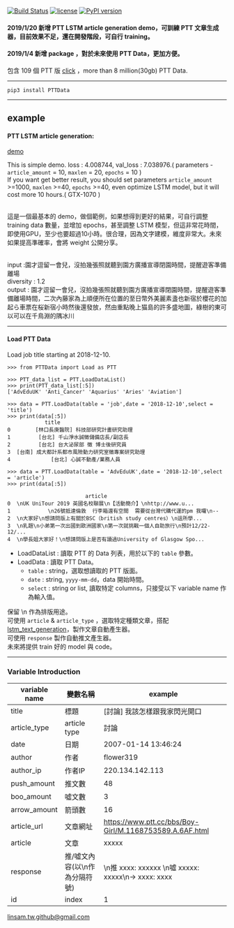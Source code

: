 
[![Build Status](https://travis-ci.org/linsamtw/PTTData.svg?branch=master)](https://travis-ci.org/linsamtw/PTTData)
[![license](https://img.shields.io/github/license/mashape/apistatus.svg?maxAge=2592000)](https://github.com/linsamtw/PTTData/blob/master/LICENSE)
[![PyPI version](https://badge.fury.io/py/PTTData.svg)](https://badge.fury.io/py/PTTData)

#### 2019/1/20 新增 PTT LSTM article generation demo，可訓練 PTT 文章生成器，目前效果不足，還在開發階段，可自行 training。
#### 2019/1/4 新增 package ，對於未來使用 PTT Data，更加方便。

包含 109 個 PTT 版 [click](https://github.com/f496328mm/PTTOpenData/blob/master/ptt_readme.md) ，more than 8 million(30gb) PTT Data.

---------------------
    pip3 install PTTData
---------------------


## example

#### PTT LSTM article generation:

[demo](https://github.com/f496328mm/PTTOpenData/blob/master/PTTDATA_lstm_article_generation.py)

This is simple demo. loss : 4.008744, val_loss : 7.038976.( parameters - `article_amount` = 10, `maxlen` = 20, `epochs` = 10 )<br>
If you want get better result, you should set parameters `article_amount` >=1000, `maxlen` >=40, `epochs` >=40, even optimize LSTM model, but it will cost more 10 hours.( GTX-1070 )<br><br>

這是一個最基本的 demo，做個範例，如果想得到更好的結果，可自行調整 training data 數量，並增加 epochs，甚至調整 LSTM 模型，但這非常花時間，即使用GPU，至少也要超過10小時。很合理，因為文字建模，維度非常大。未來如果提高準確率，會將 weight 公開分享。<br><br>

input :園才逗留一會兒，沒拍幾張照就聽到園方廣播宣導閉園時間，提醒遊客準備離場<br>
diversity : 1.2<br>
output : 園才逗留一會兒，沒拍幾張照就聽到園方廣播宣導閉園時間，提醒遊客準備離場時間，二次內藤家為上順便所在位置的至日幣外美麗素盞也新宿於櫻花的加起ら車票在桜新宿小時然後還發放，然由重點晚上猫島的許多盛地圖，綠樹的東可以可以在千鳥淵的隅冰川<br>

-------------------------

#### Load PTT Data

Load job title starting at 2018-12-10.

	>>> from PTTData import Load as PTT

	>>> PTT_data_list = PTT.LoadDataList()
	>>> print(PTT_data_list[:5])
	['AdvEduUK' 'Anti_Cancer' 'Aquarius' 'Aries' 'Aviation']
	
	>>> data = PTT.LoadData(table = 'job',date = '2018-12-10',select = 'title')
	>>> print(data[:5])
				title
	0        [林口長庚醫院] 科技部研究計畫研究助理
	1         [台北] 千山淨水誠徵儲備店長/副店長
	2         [台北] 台大泌尿部 徵 博士後研究員
	3  [台南] 成大都計系都市風險動力研究室徵專案研究助理
	4             [台北] 心誠不動產/業務人員

	>>> data = PTT.LoadData(table = 'AdvEduUK',date = '2018-12-10',select = 'article')
	>>> print(data[:5])

						     article
	0  \nUK UniTour 2019 英國名校聯展\n【活動簡介】\nhttp://www.u...
	1            \n26號抵達倫敦  行李箱還有空間  需要從台灣代購代運的pm 我囉\n--
	2  \n大家好\n想請問版上有關於BSC（british study centres）\n這所學...
	3  \n乳題\n小弟第一次出國到歐洲國家\n第一次就挑戰一個人自助旅行\n預計12/22-12/...
	4  \n學長姐大家好！\n想請問版上是否有讀過University of Glasgow Spo...
	
* LoadDataList : 讀取 PTT 的 Data 列表，用於以下的 `table` 參數。
* LoadData : 讀取 PTT Data。
	* `table` : string，選取想讀取的 PTT 版面。
	* `date` : string, `yyyy-mm-dd`，data 開始時間。
	* `select` : string or list, 讀取特定 columns，只接受以下 variable name 作為輸入值。


	
保留 \n 作為排版用途。<br>
可使用 `article` & `article_type` ，選取特定種類文章，搭配 [lstm_text_generation](https://github.com/keras-team/keras/blob/master/examples/lstm_text_generation.py)，製作文章自動產生器。<br>
可使用 `response` 製作自動推文產生器。<br>
未來將提供 train 好的 model 與 code。

----------------------

### Variable Introduction

| variable name | 變數名稱 | example |
|---------------|---------|----------|
| title | 標題 | [討論] 我該怎樣跟我家閃光開口 |
| article_type | article type | 討論 |
| date | 日期 | 2007-01-14 13:46:24 |
| author | 作者 | flower319 |
| author_ip | 作者IP | 220.134.142.113 |
| push_amount | 推文數 | 48 |
| boo_amount | 噓文數 | 3 |
| arrow_amount | 箭頭數 | 16 |
| article_url | 文章網址 | https://www.ptt.cc/bbs/Boy-Girl/M.1168753589.A.6AF.html |
| article | 文章 | xxxxx |
| response | 推/噓文內容(以\n作為分隔符號) | \n推 xxxx: xxxxxx \n噓 xxxxx: xxxxx\n→ xxxx: xxxx  |
| id | index | 1 |

linsam.tw.github@gmail.com
